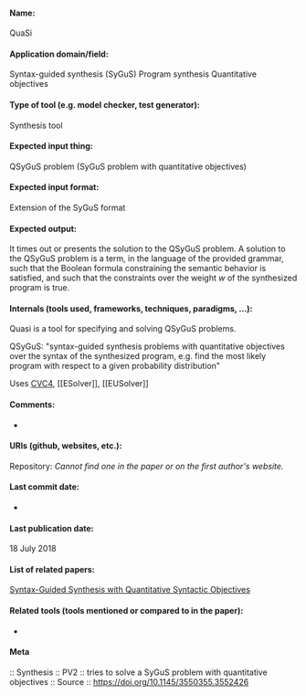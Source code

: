 #### Name:
QuaSi

#### Application domain/field:
Syntax-guided synthesis (SyGuS)
Program synthesis
Quantitative objectives

#### Type of tool (e.g. model checker, test generator):
Synthesis tool

#### Expected input thing:
QSyGuS problem (SyGuS problem with quantitative objectives)

#### Expected input format:
Extension of the SyGuS format

#### Expected output:
It times out or presents the solution to the QSyGuS problem. 
A solution to the QSyGuS problem is a term, in the language of the provided grammar, such that the Boolean formula constraining the semantic behavior is satisfied, and such that the constraints over the weight $w$ of the synthesized program is true.

#### Internals (tools used, frameworks, techniques, paradigms, ...):
Quasi is a tool for specifying and solving QSyGuS problems.

QSyGuS: "syntax-guided synthesis problems with quantitative objectives over the syntax of the synthesized program, e.g. find the most likely program with respect to a given probability distribution"

Uses [CVC4](../Solvers/SMT/CVC4.md), [[ESolver]], [[EUSolver]]

#### Comments:
-

#### URIs (github, websites, etc.):
Repository: *Cannot find one in the paper or on the first author's website.*

#### Last commit date:
-

#### Last publication date:
18 July 2018

#### List of related papers:
[Syntax-Guided Synthesis with Quantitative Syntactic Objectives](https://doi.org/10.1007/978-3-319-96145-3_21)

#### Related tools (tools mentioned or compared to in the paper):
-

#### Meta
:: Synthesis
:: PV2 :: tries to solve a SyGuS problem with quantitative objectives
:: Source :: https://doi.org/10.1145/3550355.3552426
